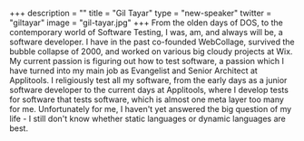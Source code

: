 +++
description = ""
title = "Gil Tayar"
type = "new-speaker"
twitter = "giltayar"
image = "gil-tayar.jpg"
+++
From the olden days of DOS, to the contemporary world of Software Testing, I was, am, and always will be, a software developer. I have in the past co-founded WebCollage, survived the bubble collapse of 2000, and worked on various big cloudy projects at Wix. My current passion is figuring out how to test software, a passion which I have turned into my main job as Evangelist and Senior Architect at Applitools. I religiously test all my software, from the early days as a junior software developer to the current days at Applitools, where I develop tests for software that tests software, which is almost one meta layer too many for me. Unfortunately for me, I haven't yet answered the big question of my life - I still don't know whether static languages or dynamic languages are best.
